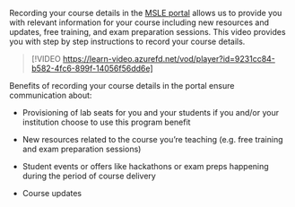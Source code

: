 Recording your course details in the [MSLE portal](https://aka.ms/MSLEPort) allows us to provide you with relevant information for your course including new resources and updates, free training, and exam preparation sessions. This video provides you with step by step instructions to record your course details. 

> [!VIDEO https://learn-video.azurefd.net/vod/player?id=9231cc84-b582-4fc6-899f-14056f56dd6e] 

Benefits of recording your course details in the portal ensure communication about: 

- Provisioning of lab seats for you and your students if you and/or your institution choose to use this program benefit 

- New resources related to the course you’re teaching (e.g. free training and exam preparation sessions) 

- Student events or offers like hackathons or exam preps happening during the period of course delivery  

- Course updates  
